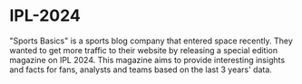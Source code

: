 # IPL-2024
"Sports Basics" is a sports blog company that entered space recently. They wanted to get more traffic to their website by releasing a special edition magazine on IPL 2024. This magazine aims to provide interesting insights and facts for fans, analysts and teams based on the last 3 years' data.
